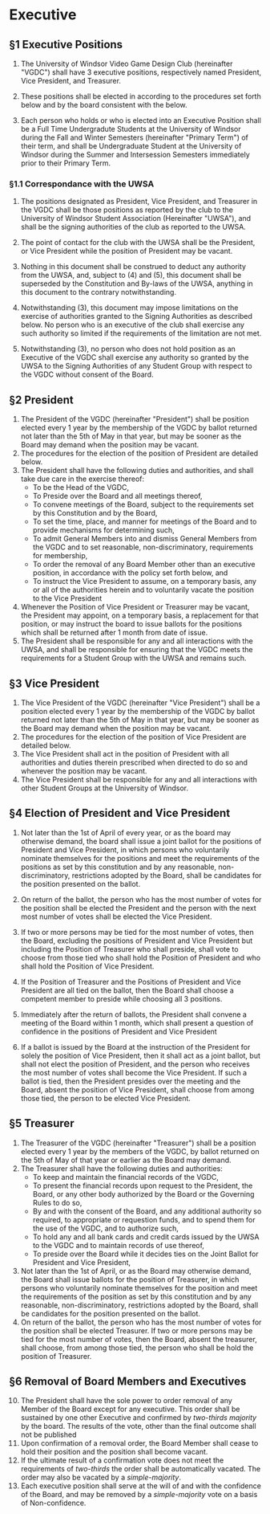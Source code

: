 # Executive

## §1 Executive Positions

1. The University of Windsor Video Game Design Club (hereinafter "VGDC") shall have 3 executive positions, respectively named President, Vice President, and Treasurer.

2. These positions shall be elected in according to the procedures set forth below and by the board consistent with the below. 

3. Each person who holds or who is elected into an Executive Position shall be a Full Time Undergradute Students at the University of Windsor during the Fall and Winter Semesters (hereinafter "Primary Term") of their term, and shall be Undergraduate Student at the University of Windsor during the Summer and Intersession Semesters immediately prior to their Primary Term.

### §1.1 Correspondance with the UWSA

1. The positions designated as President, Vice President, and Treasurer in the VGDC shall be those positions as reported by the club to the University of Windsor Student Association (Hereinafter "UWSA"),
  and shall be the signing authorities of the club as reported to the UWSA.

2. The point of contact for the club with the UWSA shall be the President, or Vice President while the position of President may be vacant. 

3. Nothing in this document shall be construed to deduct any authority from the UWSA, and, subject to (4) and (5), this document shall be superseded by the Constitution and By-laws of the UWSA, anything in this document to the contrary notwithstanding. 

4. Notwithstanding (3), this document may impose limitations on the exercise of authorities granted to the Signing Authorities as described below. No person who is an executive of the club shall exercise any such authority so limited if the requirements of the limitation are not met.

5. Notwithstanding (3), no person who does not hold position as an Executive of the VGDC shall exercise any authority so granted by the UWSA to the Signing Authorities of any Student Group with respect to the VGDC without consent of the Board.

## §2 President

1. The President of the VGDC (hereinafter "President") shall be position elected every 1 year by the membership of the VGDC by ballot returned not later than the 5th of May in that year, but may be sooner as the Board may demand when the position may be vacant. 
2. The procedures for the election of the position of President are detailed below.
3. The President shall have the following duties and authorities, and shall take due care in the exercise thereof:
    - To be the Head of the VGDC,
    - To Preside over the Board and all meetings thereof,
    - To convene meetings of the Board, subject to the requirements set by this Constitution and by the Board,
    - To set the time, place, and manner for meetings of the Board and to provide mechanisms for determining such,
    - To admit General Members into and dismiss General Members from the VGDC and to set reasonable, non-discriminatory, requirements for membership,
    - To order the removal of any Board Member other than an executive position, in accordance with the policy set forth below, and
    - To instruct the Vice President to assume, on a temporary basis, any or all of the authorities herein and to voluntarily vacate the position to the Vice President
4. Whenever the Position of Vice President or Treasurer may be vacant, the President may appoint, on a temporary basis, a replacement for that position, or may instruct the board to issue ballots for the positions which shall be returned after 1 month from date of issue.
5. The President shall be responsible for any and all interactions with the UWSA, and shall be responsible for ensuring that the VGDC meets the requirements for a Student Group with the UWSA and remains such.

## §3 Vice President

1. The Vice President of the VGDC (hereinafter "Vice President") shall be a position elected every 1 year by the membership of the VGDC by ballot returned not later than the 5th of May in that year, but may be sooner as the Board may demand when the position may be vacant. 
2. The procedures for the election of the position of Vice President are detailed below.
3. The Vice President shall act in the position of President with all authorities and duties therein prescribed when directed to do so and whenever the position may be vacant. 
4. The Vice President shall be responsible for any and all interactions with other Student Groups at the University of Windsor.


## §4 Election of President and Vice President

1. Not later than the 1st of April of every year, or as the board may otherwise demand, the board shall issue a joint ballot for the positions of President and Vice President, in which persons who voluntarily nominate themselves for the positions and meet the requirements of the positions as set by this constitution and by any reasonable, non-discriminatory, restrictions adopted by the Board, shall be candidates for the position presented on the ballot. 

2. On return of the ballot, the person who has the most number of votes for the position shall be elected the President and the person with the next most number of votes shall be elected the Vice President. 
3. If two or more persons may be tied for the most number of votes, then the Board, excluding the positions of President and Vice President but including the Position of Treasurer who shall preside, shall vote to choose from those tied who shall hold the Position of President and who shall hold the Position of Vice President. 
4. If the Position of Treasurer and the Positions of President and Vice President are all tied on the ballot, then the Board shall choose a competent member to preside while choosing all 3 positions.
5. Immediately after the return of ballots, the President shall convene a meeting of the Board within 1 month, which shall present a question of confidence in the positions of President and Vice President
6. If a ballot is issued by the Board at the instruction of the President for solely the position of Vice President, then it shall act as a joint ballot, but shall not elect the position of President, and the person who receives the most number of votes shall become the Vice President. If such a ballot is tied, then the President presides over the meeting and the Board, absent the position of Vice President, shall choose from among those tied, the person to be elected Vice President.

## §5 Treasurer


1. The Treasurer of the VGDC (hereinafter "Treasurer") shall be a position elected every 1 year by the members of the VGDC, by ballot returned on the 5th of May of that year or earlier as the Board may demand. 
2. The Treasurer shall have the following duties and authorities:
    - To keep and maintain the financial records of the VGDC,
    - To present the financial records upon request to the President, the Board, or any other body authorized by the Board or the Governing Rules to do so,
    - By and with the consent of the Board, and any additional authority so required, to appropriate or requestion funds, and to spend them for the use of the VGDC, and to authorize such,
    - To hold any and all bank cards and credit cards issued by the UWSA to the VGDC and to maintain records of use thereof,
    - To preside over the Board while it decides ties on the Joint Ballot for President and Vice President,
3. Not later than the 1st of April, or as the Board may otherwise demand, the Board shall issue ballots for the position of Treasurer, in which persons who voluntarily nominate themselves for the position and meet the requirements of the position as set by this constitution and by any reasonable, non-discriminatory, restrictions adopted by the Board, shall be candidates for the position presented on the ballot.
4. On return of the ballot, the person who has the most number of votes for the position shall be elected Treasurer. If two or more persons may be tied for the most number of votes, then the Board, absent the treasurer, shall choose, from among those tied, the person who shall be hold the position of Treasurer. 

## §6 Removal of Board Members and Executives

10. The President shall have the sole power to order removal of any Member of the Board except for any executive. This order shall be sustained by one other Executive and confirmed by *two-thirds majority* by the board. The results of the vote, other than the final outcome shall not be published
11. Upon confirmation of a removal order, the Board Member shall cease to hold their position and the position shall become vacant. 
12. If the ultimate result of a confirmation vote does not meet the requirements of *two-thirds* the order shall be automatically vacated. The order may also be vacated by a *simple-majority*. 
13. Each executive position shall serve at the will of and with the confidence of the Board, and may be removed by a *simple-majority* vote on a basis of Non-confidence. 
